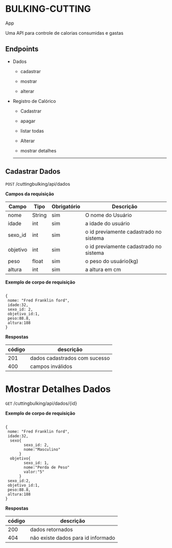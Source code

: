 # BULKING-CUTTING
App

Uma API para controle de calorias consumidas e gastas

## Endpoints
*  Dados

    - cadastrar

    - mostrar

    - alterar

* Registro de Calórico

  - Cadastrar

  - apagar

  - listar todas

  - Alterar

  - mostrar detalhes

  -----------  


## Cadastrar Dados


  `POST`   /cuttingbulking/api/dados

  

  **Campos da requisição**

 | Campo  | Tipo | Obrigatório  | Descrição|
| ------------- | ------------- | ------------- | ------------- | 
| nome  | String  | sim  | O nome do Usuário   |
| idade  | int  | sim  | a idade do usuário  |
| sexo_id  | int | sim  | o id previamente  cadastrado no sistema  |
|objetivo|int|sim|o id previamente  cadastrado no sistema  |
| peso  | float  | sim  | o peso do usuário(kg) |
| altura  | int  | sim  | a altura em cm   |

  **Exemplo de corpo de requisição**

```JS

{
 nome: "Fred Franklin ford",
 idade:32,
 sexo_id: 2,
 objetivo_id:1,
 peso:88.8,
 altura:188
}
```
**Respostas**

| código| descrição
|-------|----------
| 201   | dados cadastrados com sucesso
| 400   | campos inválidos

# Mostrar Detalhes Dados


  `GET`   /cuttingbulking/api/dados/{id}

  


  **Exemplo de corpo de requisição**

```JS

{
 nome: "Fred Franklin ford",
 idade:32,
  sexo{
        sexo_id: 2,
        nome:"Masculino"
      }
  objetivo{
        sexo_id: 1,
        nome:"Perda de Peso"
        valor:"5"
      }
 sexo_id:2,
 objetivo_id:1,      
 peso:88.8,
 altura:188
}
```
**Respostas**

| código| descrição
|-------|----------
| 200   | dados retornados
| 404   | não existe dados para id informado





     

